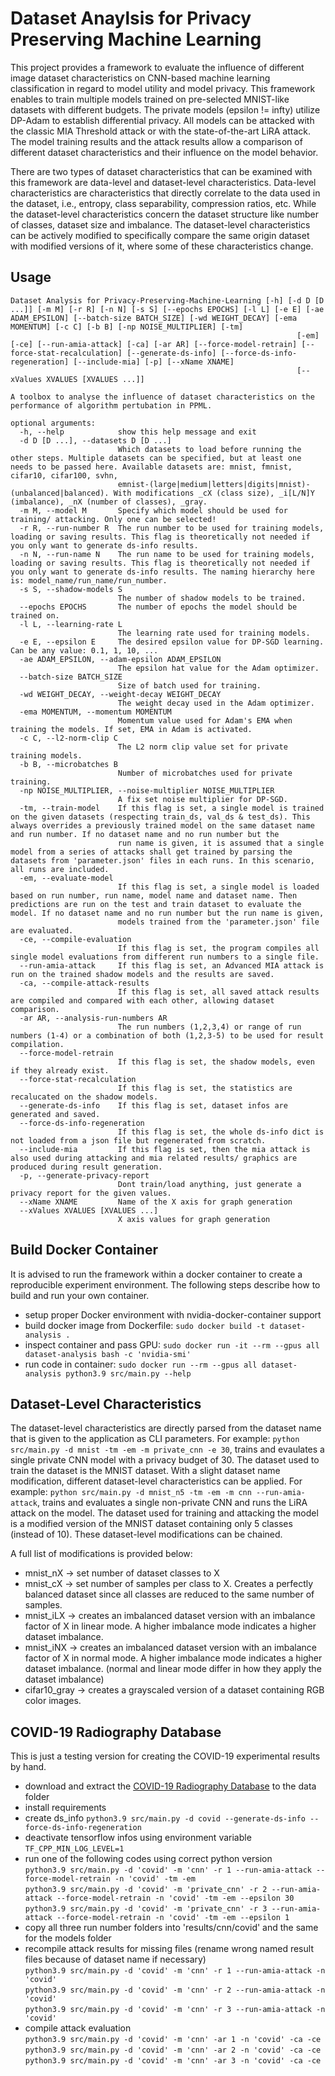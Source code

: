 # Dataset Anaylsis for Privacy Preserving Machine Learning

This project provides a framework to evaluate the influence of different image dataset characteristics on CNN-based machine learning classification in regard to model utility and model privacy.
This framework enables to train multiple models trained on pre-selected MNIST-like datasets with different budgets.
The private models (epsilon != infty) utilize DP-Adam to establish differential privacy.
All models can be attacked with the classic MIA Threshold attack or with the state-of-the-art LiRA attack.
The model training results and the attack results allow a comparison of different dataset characteristics and their influence on the model behavior.

There are two types of dataset characteristics that can be examined with this framework are data-level and dataset-level characteristics.
Data-level characteristics are characteristics that directly correlate to the data used in the dataset, i.e., entropy, class separability, compression ratios, etc.
While the dataset-level characteristics concern the dataset structure like number of classes, dataset size and imbalance.
The dataset-level characteristics can be actively modified to specifically compare the same origin dataset with modified versions of it, where some of these characteristics change.

## Usage
```
Dataset Analysis for Privacy-Preserving-Machine-Learning [-h] [-d D [D ...]] [-m M] [-r R] [-n N] [-s S] [--epochs EPOCHS] [-l L] [-e E] [-ae ADAM_EPSILON] [--batch-size BATCH_SIZE] [-wd WEIGHT_DECAY] [-ema MOMENTUM] [-c C] [-b B] [-np NOISE_MULTIPLIER] [-tm]
                                                                [-em] [-ce] [--run-amia-attack] [-ca] [-ar AR] [--force-model-retrain] [--force-stat-recalculation] [--generate-ds-info] [--force-ds-info-regeneration] [--include-mia] [-p] [--xName XNAME]
                                                                [--xValues XVALUES [XVALUES ...]]

A toolbox to analyse the influence of dataset characteristics on the performance of algorithm pertubation in PPML.

optional arguments:
  -h, --help            show this help message and exit
  -d D [D ...], --datasets D [D ...]
                        Which datasets to load before running the other steps. Multiple datasets can be specified, but at least one needs to be passed here. Available datasets are: mnist, fmnist, cifar10, cifar100, svhn,
                        emnist-(large|medium|letters|digits|mnist)-(unbalanced|balanced). With modifications _cX (class size), _i[L/N]Y (imbalance), _nX (number of classes), _gray.
  -m M, --model M       Specify which model should be used for training/ attacking. Only one can be selected!
  -r R, --run-number R  The run number to be used for training models, loading or saving results. This flag is theoretically not needed if you only want to generate ds-info results.
  -n N, --run-name N    The run name to be used for training models, loading or saving results. This flag is theoretically not needed if you only want to generate ds-info results. The naming hierarchy here is: model_name/run_name/run_number.
  -s S, --shadow-models S
                        The number of shadow models to be trained.
  --epochs EPOCHS       The number of epochs the model should be trained on.
  -l L, --learning-rate L
                        The learning rate used for training models.
  -e E, --epsilon E     The desired epsilon value for DP-SGD learning. Can be any value: 0.1, 1, 10, ...
  -ae ADAM_EPSILON, --adam-epsilon ADAM_EPSILON
                        The epsilon hat value for the Adam optimizer.
  --batch-size BATCH_SIZE
                        Size of batch used for training.
  -wd WEIGHT_DECAY, --weight-decay WEIGHT_DECAY
                        The weight decay used in the Adam optimizer.
  -ema MOMENTUM, --momentum MOMENTUM
                        Momentum value used for Adam's EMA when training the models. If set, EMA in Adam is activated.
  -c C, --l2-norm-clip C
                        The L2 norm clip value set for private training models.
  -b B, --microbatches B
                        Number of microbatches used for private training.
  -np NOISE_MULTIPLIER, --noise-multiplier NOISE_MULTIPLIER
                        A fix set noise multiplier for DP-SGD.
  -tm, --train-model    If this flag is set, a single model is trained on the given datasets (respecting train_ds, val_ds & test_ds). This always overrides a previously trained model on the same dataset name and run number. If no dataset name and no run number but the
                        run name is given, it is assumed that a single model from a series of attacks shall get trained by parsing the datasets from 'parameter.json' files in each runs. In this scenario, all runs are included.
  -em, --evaluate-model
                        If this flag is set, a single model is loaded based on run number, run name, model name and dataset name. Then predictions are run on the test and train dataset to evaluate the model. If no dataset name and no run number but the run name is given,
                        models trained from the 'parameter.json' file are evaluated.
  -ce, --compile-evaluation
                        If this flag is set, the program compiles all single model evaluations from different run numbers to a single file.
  --run-amia-attack     If this flag is set, an Advanced MIA attack is run on the trained shadow models and the results are saved.
  -ca, --compile-attack-results
                        If this flag is set, all saved attack results are compiled and compared with each other, allowing dataset comparison.
  -ar AR, --analysis-run-numbers AR
                        The run numbers (1,2,3,4) or range of run numbers (1-4) or a combination of both (1,2,3-5) to be used for result compilation.
  --force-model-retrain
                        If this flag is set, the shadow models, even if they already exist.
  --force-stat-recalculation
                        If this flag is set, the statistics are recalucated on the shadow models.
  --generate-ds-info    If this flag is set, dataset infos are generated and saved.
  --force-ds-info-regeneration
                        If this flag is set, the whole ds-info dict is not loaded from a json file but regenerated from scratch.
  --include-mia         If this flag is set, then the mia attack is also used during attacking and mia related results/ graphics are produced during result generation.
  -p, --generate-privacy-report
                        Dont train/load anything, just generate a privacy report for the given values.
  --xName XNAME         Name of the X axis for graph generation
  --xValues XVALUES [XVALUES ...]
                        X axis values for graph generation
```

## Build Docker Container
It is advised to run the framework within a docker container to create a reproducible experiment environment.
The following steps describe how to build and run your own container.

- setup proper Docker environment with nvidia-docker-container support
- build docker image from Dockerfile: `sudo docker build -t dataset-analysis .`
- inspect container and pass GPU: `sudo docker run -it --rm --gpus all dataset-analysis bash -c 'nvidia-smi'`
- run code in container: `sudo docker run --rm --gpus all dataset-analysis python3.9 src/main.py --help`

## Dataset-Level Characteristics
The dataset-level characteristics are directly parsed from the dataset name that is given to the application as CLI parameters.
For example: `python src/main.py -d mnist -tm -em -m private_cnn -e 30`, trains and evaulates a single private CNN model with a privacy budget of 30. The dataset used to train the dataset is the MNIST dataset.
With a slight dataset name modification, different dataset-level characteristics can be applied.
For example: `python src/main.py -d mnist_n5 -tm -em -m cnn --run-amia-attack`, trains and evaluates a single non-private CNN and runs the LiRA attack on the model. The dataset used for training and attacking the model is a modified version of the MNIST dataset containing only 5 classes (instead of 10).
These dataset-level modifications can be chained.

A full list of modifications is provided below:
- mnist_nX -> set number of dataset classes to X
- mnist_cX -> set number of samples per class to X. Creates a perfectly balanced dataset since all classes are reduced to the same number of samples.
- mnist_iLX -> creates an imbalanced dataset version with an imbalance factor of X in linear mode. A higher imbalance mode indicates a higher dataset imbalance.
- mnist_iNX -> creates an imbalanced dataset version with an imbalance factor of X in normal mode. A higher imbalance mode indicates a higher dataset imbalance. (normal and linear mode differ in how they apply the dataset imbalance)
- cifar10_gray -> creates a grayscaled version of a dataset containing RGB color images.

## COVID-19 Radiography Database
This is just a testing version for creating the COVID-19 experimental results by hand.

- download and extract the [COVID-19 Radiography Database](https://www.kaggle.com/datasets/tawsifurrahman/covid19-radiography-database?resource=download) to the data folder
- install requirements
- create ds_info
  `python3.9 src/main.py -d covid --generate-ds-info --force-ds-info-regeneration`
- deactivate tensorflow infos using environment variable
    `TF_CPP_MIN_LOG_LEVEL=1`
- run one of the following codes using correct python version  
    `python3.9 src/main.py -d 'covid' -m 'cnn' -r 1 --run-amia-attack --force-model-retrain -n 'covid' -tm -em`  
    `python3.9 src/main.py -d 'covid' -m 'private_cnn' -r 2 --run-amia-attack --force-model-retrain -n 'covid' -tm -em --epsilon 30`  
    `python3.9 src/main.py -d 'covid' -m 'private_cnn' -r 3 --run-amia-attack --force-model-retrain -n 'covid' -tm -em --epsilon 1`  
- copy all three run number folders into 'results/cnn/covid' and the same for the models folder
- recompile attack results for missing files (rename wrong named result files because of dataset name if necessary)  
    `python3.9 src/main.py -d 'covid' -m 'cnn' -r 1 --run-amia-attack -n 'covid'`  
    `python3.9 src/main.py -d 'covid' -m 'cnn' -r 2 --run-amia-attack -n 'covid'`  
    `python3.9 src/main.py -d 'covid' -m 'cnn' -r 3 --run-amia-attack -n 'covid'`  
- compile attack evaluation  
    `python3.9 src/main.py -d 'covid' -m 'cnn' -ar 1 -n 'covid' -ca -ce`  
    `python3.9 src/main.py -d 'covid' -m 'cnn' -ar 2 -n 'covid' -ca -ce`  
    `python3.9 src/main.py -d 'covid' -m 'cnn' -ar 3 -n 'covid' -ca -ce`  
